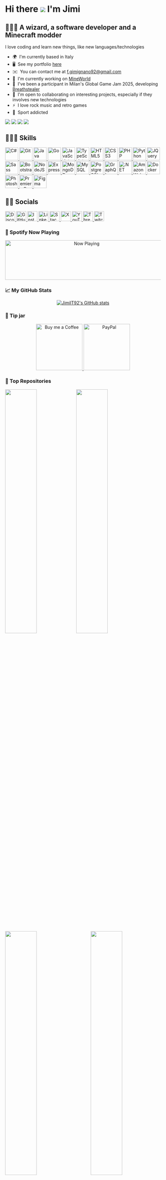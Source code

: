 Hi there ![](https://user-images.githubusercontent.com/18350557/176309783-0785949b-9127-417c-8b55-ab5a4333674e.gif) I'm Jimi
============================================================================================================================

🧙🏼‍♂️ A wizard, a software developer and a Minecraft modder
-----------------------------------------------

I love coding and learn new things, like new languages/technologies

* 🌍  I'm currently based in Italy
* 🖥️  See my portfolio [here](http://francescogimignano.github.io/Portfolio/)
* ✉️  You can contact me at [f.gimignano92@gmail.com](mailto:f.gimignano92@gmail.com)
* 🚀  I'm currently working on [MineWorld](http://mineworldminecraft.altervista.org/blog/wp-admin/index.php)
* 👾  I've been a participant in Milan's Global Game Jam 2025, developing [Breathstealer](https://globalgamejam.org/games/2025/breathstealer-1)
* 🤝  I'm open to collaborating on interesting projects, especially if they involves new technologies
* ⚡  I love rock music and retro games
* 🥊  Sport addicted

<a href="https://www.github.com/JimiIT92" target="_blank" rel="noreferrer noopener"><img src="https://img.shields.io/github/followers/JimiIT92?logo=github&style=social&color=14b8a6&labelColor=1c1917" /></a>
<a href="https://www.x.com/jimiauditore" target="_blank" rel="noreferrer noopener"><img src="https://img.shields.io/twitter/follow/jimiauditore?logo=twitter&style=social&labelColor=1c1917"/></a>
<a href="https://www.youtube.com/@minehendrix" target="_blank" rel="noreferrer noopener"><img src="https://img.shields.io/youtube/channel/subscribers/UCQMKod7OLyusuyzV4dSHBvQ?logo=youtube&style=social&labelColor=1c1917&label=YouTube"/></a>
<a href="https://www.twitch.tv/minehendrix" target="_blank" rel="noreferrer noopener"><img src="https://img.shields.io/twitch/status/minehendrix?logo=twitch&style=social&color=14b8a6&labelColor=1c1917&label=Twitch" /></a>

## 👨🏼‍💻 Skills

<p>
  <a href="https://docs.microsoft.com/en-us/dotnet/csharp/" target="_blank" rel="noreferrer noopener">
    <picture>
        <source media="(prefers-color-scheme: dark)" srcset="https://raw.githubusercontent.com/danielcranney/readme-generator/main/public/icons/skills/csharp-colored.svg" />
        <source media="(prefers-color-scheme: light)" srcset="https://raw.githubusercontent.com/danielcranney/readme-generator/main/public/icons/skills/csharp-colored.svg" />
        <img src="https://raw.githubusercontent.com/danielcranney/readme-generator/main/public/icons/skills/csharp-colored.svg" width="42" height="42" alt="C#" title="C#" />
    </picture>
  </a>
  <a href="https://git-scm.com/" target="_blank" rel="noreferrer noopener">
      <picture>
          <source media="(prefers-color-scheme: dark)" srcset="https://raw.githubusercontent.com/danielcranney/readme-generator/main/public/icons/skills/git-colored.svg" />
          <source media="(prefers-color-scheme: light)" srcset="https://raw.githubusercontent.com/danielcranney/readme-generator/main/public/icons/skills/git-colored.svg" />
        <img src="https://raw.githubusercontent.com/danielcranney/readme-generator/main/public/icons/skills/git-colored.svg" width="42" height="42" alt="Git" title="Git" />
      </picture>
  </a>
  <a href="https://www.oracle.com/java/" target="_blank" rel="noreferrer noopener">
      <picture>
          <source media="(prefers-color-scheme: dark)" srcset="https://raw.githubusercontent.com/danielcranney/readme-generator/main/public/icons/skills/java-colored.svg" />
          <source media="(prefers-color-scheme: light)" srcset="https://raw.githubusercontent.com/danielcranney/readme-generator/main/public/icons/skills/java-colored.svg" />
        <img src="https://raw.githubusercontent.com/danielcranney/readme-generator/main/public/icons/skills/java-colored.svg" width="42" height="42" alt="Java" title="Java" />
      </picture>
  </a>
  <a href="https://go.dev/doc/" target="_blank" rel="noreferrer noopener">
      <picture>
          <source media="(prefers-color-scheme: dark)" srcset="https://raw.githubusercontent.com/danielcranney/readme-generator/main/public/icons/skills/go-colored.svg" />
          <source media="(prefers-color-scheme: light)" srcset="https://raw.githubusercontent.com/danielcranney/readme-generator/main/public/icons/skills/go-colored.svg" />
        <img src="https://raw.githubusercontent.com/danielcranney/readme-generator/main/public/icons/skills/go-colored.svg" width="42" height="42" alt="Go" title="Go" />
      </picture>
  </a>
  <a href="https://developer.mozilla.org/en-US/docs/Web/JavaScript" target="_blank" rel="noreferrer noopener">
      <picture>
          <source media="(prefers-color-scheme: dark)" srcset="https://raw.githubusercontent.com/danielcranney/readme-generator/main/public/icons/skills/javascript-colored.svg" />
          <source media="(prefers-color-scheme: light)" srcset="https://raw.githubusercontent.com/danielcranney/readme-generator/main/public/icons/skills/javascript-colored.svg" />
        <img src="https://raw.githubusercontent.com/danielcranney/readme-generator/main/public/icons/skills/javascript-colored.svg" width="42" height="42" alt="JavaScript" title="JavaScript" />
      </picture>
  </a>
  <a href="https://www.typescriptlang.org/" target="_blank" rel="noreferrer noopener">
      <picture>
          <source media="(prefers-color-scheme: dark)" srcset="https://raw.githubusercontent.com/danielcranney/readme-generator/main/public/icons/skills/typescript-colored.svg" />
          <source media="(prefers-color-scheme: light)" srcset="https://raw.githubusercontent.com/danielcranney/readme-generator/main/public/icons/skills/typescript-colored.svg" />
        <img src="https://raw.githubusercontent.com/danielcranney/readme-generator/main/public/icons/skills/typescript-colored.svg" width="42" height="42" alt="TypeScript" title="TypeScript" />
      </picture>
  </a>
  <a href="https://developer.mozilla.org/en-US/docs/Glossary/HTML5" target="_blank" rel="noreferrer noopener">
      <picture>
          <source media="(prefers-color-scheme: dark)" srcset="https://raw.githubusercontent.com/danielcranney/readme-generator/main/public/icons/skills/html5-colored.svg" />
          <source media="(prefers-color-scheme: light)" srcset="https://raw.githubusercontent.com/danielcranney/readme-generator/main/public/icons/skills/html5-colored.svg" />
        <img src="https://raw.githubusercontent.com/danielcranney/readme-generator/main/public/icons/skills/html5-colored.svg" width="42" height="42" alt="HTML5" title="HTML5" />
      </picture>
  </a>
  <a href="https://www.w3.org/TR/CSS/#css" target="_blank" rel="noreferrer noopener">
      <picture>
          <source media="(prefers-color-scheme: dark)" srcset="https://raw.githubusercontent.com/danielcranney/readme-generator/main/public/icons/skills/css3-colored.svg" />
          <source media="(prefers-color-scheme: light)" srcset="https://raw.githubusercontent.com/danielcranney/readme-generator/main/public/icons/skills/css3-colored.svg" />
        <img src="https://raw.githubusercontent.com/danielcranney/readme-generator/main/public/icons/skills/css3-colored.svg" width="42" height="42" alt="CSS3" title="CSS3" />
      </picture>
  </a>
  <a href="https://www.php.net/" target="_blank" rel="noreferrer noopener">
      <picture>
          <source media="(prefers-color-scheme: dark)" srcset="https://raw.githubusercontent.com/danielcranney/readme-generator/main/public/icons/skills/php-colored.svg" />
          <source media="(prefers-color-scheme: light)" srcset="https://raw.githubusercontent.com/danielcranney/readme-generator/main/public/icons/skills/php-colored.svg" />
        <img src="https://raw.githubusercontent.com/danielcranney/readme-generator/main/public/icons/skills/php-colored.svg" width="42" height="42" alt="PHP" title="PHP" />
      </picture>
  </a>
  <a href="https://www.python.org/" target="_blank" rel="noreferrer noopener">
      <picture>
          <source media="(prefers-color-scheme: dark)" srcset="https://raw.githubusercontent.com/danielcranney/readme-generator/main/public/icons/skills/python-colored.svg" />
          <source media="(prefers-color-scheme: light)" srcset="https://raw.githubusercontent.com/danielcranney/readme-generator/main/public/icons/skills/python-colored.svg" />
        <img src="https://raw.githubusercontent.com/danielcranney/readme-generator/main/public/icons/skills/python-colored.svg" width="42" height="42" alt="Python" title="Python" />
      </picture>
  </a>
  <a href="https://jquery.com/" target="_blank" rel="noreferrer noopener">
      <picture>
          <source media="(prefers-color-scheme: dark)" srcset="https://raw.githubusercontent.com/danielcranney/readme-generator/main/public/icons/skills/jquery-colored.svg" />
          <source media="(prefers-color-scheme: light)" srcset="https://raw.githubusercontent.com/danielcranney/readme-generator/main/public/icons/skills/jquery-colored.svg" />
        <img src="https://raw.githubusercontent.com/danielcranney/readme-generator/main/public/icons/skills/jquery-colored.svg" width="42" height="42" alt="JQuery" title="JQuery" />
      </picture>
  </a>
  <a href="https://sass-lang.com/" target="_blank" rel="noreferrer noopener">
      <picture>
          <source media="(prefers-color-scheme: dark)" srcset="https://raw.githubusercontent.com/danielcranney/readme-generator/main/public/icons/skills/sass-colored.svg" />
          <source media="(prefers-color-scheme: light)" srcset="https://raw.githubusercontent.com/danielcranney/readme-generator/main/public/icons/skills/sass-colored.svg" />
        <img src="https://raw.githubusercontent.com/danielcranney/readme-generator/main/public/icons/skills/sass-colored.svg" width="42" height="42" alt="Sass" title="Sass" />
      </picture>
  </a>
  <a href="https://getbootstrap.com/" target="_blank" rel="noreferrer noopener">
      <picture>
          <source media="(prefers-color-scheme: dark)" srcset="https://raw.githubusercontent.com/danielcranney/readme-generator/main/public/icons/skills/bootstrap-colored.svg" />
          <source media="(prefers-color-scheme: light)" srcset="https://raw.githubusercontent.com/danielcranney/readme-generator/main/public/icons/skills/bootstrap-colored.svg" />
        <img src="https://raw.githubusercontent.com/danielcranney/readme-generator/main/public/icons/skills/bootstrap-colored.svg" width="42" height="42" alt="Bootstrap" title="Bootstrap" />
      </picture>
  </a>
  <a href="https://nodejs.org/en/" target="_blank" rel="noreferrer noopener">
      <picture>
          <source media="(prefers-color-scheme: dark)" srcset="https://raw.githubusercontent.com/danielcranney/readme-generator/main/public/icons/skills/nodejs-colored.svg" />
          <source media="(prefers-color-scheme: light)" srcset="https://raw.githubusercontent.com/danielcranney/readme-generator/main/public/icons/skills/nodejs-colored.svg" />
        <img src="https://raw.githubusercontent.com/danielcranney/readme-generator/main/public/icons/skills/nodejs-colored.svg" width="42" height="42" alt="NodeJS" title="NodeJS" />
      </picture>
  </a>
  <a href="https://expressjs.com/" target="_blank" rel="noreferrer noopener">
      <picture>
        <source media="(prefers-color-scheme: dark)" srcset="https://raw.githubusercontent.com/danielcranney/readme-generator/main/public/icons/skills/express-colored-dark.svg" />
        <source media="(prefers-color-scheme: light)" srcset="https://raw.githubusercontent.com/danielcranney/readme-generator/main/public/icons/skills/express-colored.svg" />
        <img src="https://raw.githubusercontent.com/danielcranney/readme-generator/main/public/icons/skills/express-colored.svg" width="42" height="42" alt="Express" title="Express" />
      </picture>
  </a>
  <a href="https://www.mongodb.com/" target="_blank" rel="noreferrer noopener">
      <picture>
          <source media="(prefers-color-scheme: dark)" srcset="https://raw.githubusercontent.com/danielcranney/readme-generator/main/public/icons/skills/mongodb-colored.svg" />
          <source media="(prefers-color-scheme: light)" srcset="https://raw.githubusercontent.com/danielcranney/readme-generator/main/public/icons/skills/mongodb-colored.svg" />
        <img src="https://raw.githubusercontent.com/danielcranney/readme-generator/main/public/icons/skills/mongodb-colored.svg" width="42" height="42" alt="MongoDB" title="MongoDB" />
      </picture>
  </a>
  <a href="https://www.mysql.com/" target="_blank" rel="noreferrer noopener">
      <picture>
          <source media="(prefers-color-scheme: dark)" srcset="https://raw.githubusercontent.com/danielcranney/readme-generator/main/public/icons/skills/mysql-colored.svg" />
          <source media="(prefers-color-scheme: light)" srcset="https://raw.githubusercontent.com/danielcranney/readme-generator/main/public/icons/skills/mysql-colored.svg" />
        <img src="https://raw.githubusercontent.com/danielcranney/readme-generator/main/public/icons/skills/mysql-colored.svg" width="42" height="42" alt="MySQL" title="MySQL" />
      </picture>
  </a>
  <a href="https://www.postgresql.org/" target="_blank" rel="noreferrer noopener">
      <picture>
          <source media="(prefers-color-scheme: dark)" srcset="https://raw.githubusercontent.com/danielcranney/readme-generator/main/public/icons/skills/postgresql-colored.svg" />
          <source media="(prefers-color-scheme: light)" srcset="https://raw.githubusercontent.com/danielcranney/readme-generator/main/public/icons/skills/postgresql-colored.svg" />
        <img src="https://raw.githubusercontent.com/danielcranney/readme-generator/main/public/icons/skills/postgresql-colored.svg" width="42" height="42" alt="PostgreSQL" title="PostgreSQL" />
      </picture>
  </a>
  <a href="https://graphql.org/" target="_blank" rel="noreferrer noopener">
      <picture>
          <source media="(prefers-color-scheme: dark)" srcset="https://raw.githubusercontent.com/danielcranney/readme-generator/main/public/icons/skills/graphql-colored.svg" />
          <source media="(prefers-color-scheme: light)" srcset="https://raw.githubusercontent.com/danielcranney/readme-generator/main/public/icons/skills/graphql-colored.svg" />
        <img src="https://raw.githubusercontent.com/danielcranney/readme-generator/main/public/icons/skills/graphql-colored.svg" width="42" height="42" alt="GraphQL" title="GraphQL" />
      </picture>
  </a>
  <a href="https://dotnet.microsoft.com/en-us/" target="_blank" rel="noreferrer noopener">
      <picture>
          <source media="(prefers-color-scheme: dark)" srcset="https://raw.githubusercontent.com/danielcranney/readme-generator/main/public/icons/skills/dot-net-colored.svg" />
          <source media="(prefers-color-scheme: light)" srcset="https://raw.githubusercontent.com/danielcranney/readme-generator/main/public/icons/skills/dot-net-colored.svg" />
        <img src="https://raw.githubusercontent.com/danielcranney/readme-generator/main/public/icons/skills/dot-net-colored.svg" width="42" height="42" alt=".NET" title=".NET" />
      </picture>
  </a>
  <a href="https://aws.amazon.com" target="_blank" rel="noreferrer noopener">
      <picture>
        <source media="(prefers-color-scheme: dark)" srcset="https://raw.githubusercontent.com/danielcranney/readme-generator/main/public/icons/skills/aws-colored-dark.svg" />
        <source media="(prefers-color-scheme: light)" srcset="https://raw.githubusercontent.com/danielcranney/readme-generator/main/public/icons/skills/aws-colored.svg" />
        <img src="https://raw.githubusercontent.com/danielcranney/readme-generator/main/public/icons/skills/aws-colored.svg" width="42" height="42" alt="Amazon Web Services" title="AWS" />
      </picture>
  </a>
  <a href="https://www.docker.com/" target="_blank" rel="noreferrer noopener">
      <picture>
          <source media="(prefers-color-scheme: dark)" srcset="https://raw.githubusercontent.com/danielcranney/readme-generator/main/public/icons/skills/docker-colored.svg" />
          <source media="(prefers-color-scheme: light)" srcset="https://raw.githubusercontent.com/danielcranney/readme-generator/main/public/icons/skills/docker-colored.svg" />
        <img src="https://raw.githubusercontent.com/danielcranney/readme-generator/main/public/icons/skills/docker-colored.svg" width="42" height="42" alt="Docker" title="Docker" />
      </picture>
  </a>
  <a href="https://www.adobe.com/uk/products/photoshop.html" target="_blank" rel="noreferrer noopener">
      <picture>
          <source media="(prefers-color-scheme: dark)" srcset="https://raw.githubusercontent.com/danielcranney/readme-generator/main/public/icons/skills/photoshop-colored.svg" />
          <source media="(prefers-color-scheme: light)" srcset="https://raw.githubusercontent.com/danielcranney/readme-generator/main/public/icons/skills/photoshop-colored.svg" />
        <img src="https://raw.githubusercontent.com/danielcranney/readme-generator/main/public/icons/skills/photoshop-colored.svg" width="42" height="42" alt="Photoshop" title="Adobe Photoshop" />
      </picture>
  </a>
  <a href="https://www.adobe.com/uk/products/premiere.html" target="_blank" rel="noreferrer noopener">
      <picture>
        <source media="(prefers-color-scheme: dark)" srcset="https://raw.githubusercontent.com/danielcranney/readme-generator/main/public/icons/skills/premierepro-colored-dark.svg" />
        <source media="(prefers-color-scheme: light)" srcset="https://raw.githubusercontent.com/danielcranney/readme-generator/main/public/icons/skills/premierepro-colored.svg" />
        <img src="https://raw.githubusercontent.com/danielcranney/readme-generator/main/public/icons/skills/premierepro-colored.svg" width="42" height="42" alt="Premiere Pro" title="Adobe Premiere Pro" />
      </picture>
  </a>
  <a href="https://www.figma.com/" target="_blank" rel="noreferrer noopener">
      <picture>
          <source media="(prefers-color-scheme: dark)" srcset="https://raw.githubusercontent.com/danielcranney/readme-generator/main/public/icons/skills/figma-colored.svg" />
          <source media="(prefers-color-scheme: light)" srcset="https://raw.githubusercontent.com/danielcranney/readme-generator/main/public/icons/skills/figma-colored.svg" />
        <img src="https://raw.githubusercontent.com/danielcranney/readme-generator/main/public/icons/skills/figma-colored.svg" width="42" height="42" alt="Figma" title="Figma" />
      </picture>
  </a>
</p>

## 🤙🏼 Socials

<p>
  <a href="https://discord.com/users/.jimi." target="_blank" rel="noreferrer noopener">
      <picture>
          <source media="(prefers-color-scheme: dark)" srcset="https://raw.githubusercontent.com/danielcranney/readme-generator/main/public/icons/socials/discord.svg" />
          <source media="(prefers-color-scheme: light)" srcset="https://raw.githubusercontent.com/danielcranney/readme-generator/main/public/icons/socials/discord.svg" />
          <img src="https://raw.githubusercontent.com/danielcranney/readme-generator/main/public/icons/socials/discord.svg" width="32" height="32" alt="Discord" title="Discord" />
      </picture>
  </a> 
  <a href="https://www.github.com/JimiIT92" target="_blank" rel="noreferrer noopener">
      <picture>
          <source media="(prefers-color-scheme: dark)" srcset="https://raw.githubusercontent.com/danielcranney/readme-generator/main/public/icons/socials/github-dark.svg" />
          <source media="(prefers-color-scheme: light)" srcset="https://raw.githubusercontent.com/danielcranney/readme-generator/main/public/icons/socials/github.svg" />
          <img src="https://raw.githubusercontent.com/danielcranney/readme-generator/main/public/icons/socials/github.svg" width="32" height="32" alt="GitHub" title="GitHub" />
      </picture>
  </a> 
  <a href="http://www.instagram.com/jimifrancesco" target="_blank" rel="noreferrer noopener">
      <picture>
          <source media="(prefers-color-scheme: dark)" srcset="https://raw.githubusercontent.com/danielcranney/readme-generator/main/public/icons/socials/instagram.svg" />
          <source media="(prefers-color-scheme: light)" srcset="https://raw.githubusercontent.com/danielcranney/readme-generator/main/public/icons/socials/instagram.svg" />
          <img src="https://raw.githubusercontent.com/danielcranney/readme-generator/main/public/icons/socials/instagram.svg" width="32" height="32" alt="Instagram" title="Instagram" />
      </picture>
  </a> 
  <a href="https://www.linkedin.com/in/francesco-gimignano-51884314a" target="_blank" rel="noreferrer noopener">
      <picture>
          <source media="(prefers-color-scheme: dark)" srcset="https://raw.githubusercontent.com/danielcranney/readme-generator/main/public/icons/socials/linkedin-dark.svg" />
          <source media="(prefers-color-scheme: light)" srcset="https://raw.githubusercontent.com/danielcranney/readme-generator/main/public/icons/socials/linkedin.svg" />
          <img src="https://raw.githubusercontent.com/danielcranney/readme-generator/main/public/icons/socials/linkedin.svg" width="32" height="32" alt="LinkedIn" title="LinkedIn" />
      </picture>
  </a> 
  <a href="https://www.stackoverflow.com/users/2695796/jimi" target="_blank" rel="noreferrer noopener">
      <picture>
          <source media="(prefers-color-scheme: dark)" srcset="https://raw.githubusercontent.com/danielcranney/readme-generator/main/public/icons/socials/stackoverflow.svg" />
          <source media="(prefers-color-scheme: light)" srcset="https://raw.githubusercontent.com/danielcranney/readme-generator/main/public/icons/socials/stackoverflow.svg" />
          <img src="https://raw.githubusercontent.com/danielcranney/readme-generator/main/public/icons/socials/stackoverflow.svg" width="32" height="32" alt="Stack Overflow" title="Stack Overflow" />
      </picture>
  </a> 
  <a href="https://www.x.com/jimiauditore" target="_blank" rel="noreferrer noopener">
      <picture>
          <source media="(prefers-color-scheme: dark)" srcset="https://raw.githubusercontent.com/danielcranney/readme-generator/main/public/icons/socials/twitter-dark.svg" />
          <source media="(prefers-color-scheme: light)" srcset="https://raw.githubusercontent.com/danielcranney/readme-generator/main/public/icons/socials/twitter.svg" />
          <img src="https://raw.githubusercontent.com/danielcranney/readme-generator/main/public/icons/socials/twitter.svg" width="32" height="32" alt="X" title="X" />
      </picture>
  </a> 
  <a href="https://www.youtube.com/@minehendrix" target="_blank" rel="noreferrer noopener">
      <picture>
          <source media="(prefers-color-scheme: dark)" srcset="https://raw.githubusercontent.com/danielcranney/readme-generator/main/public/icons/socials/youtube.svg" />
          <source media="(prefers-color-scheme: light)" srcset="https://raw.githubusercontent.com/danielcranney/readme-generator/main/public/icons/socials/youtube.svg" />
          <img src="https://raw.githubusercontent.com/danielcranney/readme-generator/main/public/icons/socials/youtube.svg" width="32" height="32" alt="YouTube" title="YouTube" />
      </picture>
  </a> 
  <a href="https://www.threads.net/@jimifrancesco" target="_blank" rel="noreferrer noopener">
      <picture>
          <source media="(prefers-color-scheme: dark)" srcset="https://raw.githubusercontent.com/danielcranney/readme-generator/main/public/icons/socials/threads-dark.svg" />
          <source media="(prefers-color-scheme: light)" srcset="https://raw.githubusercontent.com/danielcranney/readme-generator/main/public/icons/socials/threads.svg" />
          <img src="https://raw.githubusercontent.com/danielcranney/readme-generator/main/public/icons/socials/threads.svg" width="32" height="32" alt="Threads" title="Threads" />
      </picture>
  </a> 
  <a href="https://www.twitch.tv/minehendrix" target="_blank" rel="noreferrer noopener">
      <picture>
          <source media="(prefers-color-scheme: dark)" srcset="https://raw.githubusercontent.com/danielcranney/readme-generator/main/public/icons/socials/twitch.svg" />
          <source media="(prefers-color-scheme: light)" srcset="https://raw.githubusercontent.com/danielcranney/readme-generator/main/public/icons/socials/twitch.svg" />
          <img src="https://raw.githubusercontent.com/danielcranney/readme-generator/main/public/icons/socials/twitch.svg" width="32" height="32" alt="Twitch" title="Twitch" />
      </picture>
  </a>
</p>

### 🎵 Spotify Now Playing

<p align="center">
  <picture>
    <source media="(prefers-color-scheme: dark)" srcset="https://novatorem-jimiit92.vercel.app/api/spotify?background_color=151515" />
    <source media="(prefers-color-scheme: light)" srcset="https://novatorem-jimiit92.vercel.app/api/spotify" />
    <img src="https://novatorem-jimiit92.vercel.app/api/spotify?background_color=151515" width="512" height="128" alt="Now Playing">
  </picture>
</p>

### 📈 My GitHub Stats

<p align="center">
  <a href="http://www.github.com/JimiIT92">
      <picture>
          <source media="(prefers-color-scheme: dark)" srcset="https://github-readme-stats.vercel.app/api?username=JimiIT92&show_icons=true&hide=&count_private=true&title_color=ec4899&text_color=ffffff&icon_color=14b8a6&bg_color=1c1917&hide_border=true&show_icons=true" />
          <source media="(prefers-color-scheme: light)" srcset="https://github-readme-stats.vercel.app/api?username=JimiIT92&show_icons=true&hide=&count_private=true&title_color=ec4899&text_color=000000&icon_color=14b8a6&hide_border=true&show_icons=true" />
          <img src="https://github-readme-stats.vercel.app/api?username=JimiIT92&show_icons=true&hide=&count_private=true&title_color=ec4899&text_color=ffffff&icon_color=14b8a6&bg_color=1c1917&hide_border=true&show_icons=true" alt="JimiIT92's GitHub stats" />
      </picture>
  </a>
</p>

### 🍯 Tip jar

<p align="center">
  <a href="https://www.buymeacoffee.com/JimiIT92" target="_blank" rel="noreferrer noopener">
      <picture>
          <source media="(prefers-color-scheme: dark)" srcset="https://cdn.buymeacoffee.com/buttons/v2/default-pink.png" />
          <source media="(prefers-color-scheme: light)" srcset="https://cdn.buymeacoffee.com/buttons/v2/default-pink.png" />
          <img src="https://cdn.buymeacoffee.com/buttons/v2/default-pink.png" width="150" alt="Buy me a Coffee" title="Buy me a Coffee" />
      </picture>
  </a>
  <a href="https://www.paypal.com/donate/?cmd=_s-xclick&hosted_button_id=26VTWV4CY282S&ssrt=1703767258821" target="_blank" rel="noreferrer noopener">
      <picture>
          <source media="(prefers-color-scheme: dark)" srcset="https://upload.wikimedia.org/wikipedia/commons/thumb/3/39/PayPal_logo.svg/1280px-PayPal_logo.svg.png" />
          <source media="(prefers-color-scheme: light)" srcset="https://upload.wikimedia.org/wikipedia/commons/thumb/3/39/PayPal_logo.svg/1280px-PayPal_logo.svg.png" />
          <img src="https://upload.wikimedia.org/wikipedia/commons/thumb/3/39/PayPal_logo.svg/1280px-PayPal_logo.svg.png" width="150" alt="PayPal" title="PayPal" />
      </picture>
  </a>
</p>

### 🏅 Top Repositories
<a href="https://github.com/JimiIT92/MineWorld">
    <picture>
        <source media="(prefers-color-scheme: dark)" srcset="https://github-readme-stats.vercel.app/api/pin/?username=JimiIT92&repo=MineWorld&title_color=ec4899&text_color=ffffff&icon_color=14b8a6&bg_color=1c1917&hide_border=true&locale=en" />
        <source media="(prefers-color-scheme: light)" srcset="https://github-readme-stats.vercel.app/api/pin/?username=JimiIT92&repo=MineWorld&title_color=ec4899&text_color=000000&icon_color=14b8a6&locale=en" />
        <img align="left" width="45%" src="https://github-readme-stats.vercel.app/api/pin/?username=JimiIT92&repo=MineWorld&title_color=ec4899&text_color=ffffff&icon_color=14b8a6&bg_color=1c1917&hide_border=true&locale=en" />
    </picture>
</a>
<a href="https://github.com/JimiIT92/BetterChristmasChests">
    <picture>
        <source media="(prefers-color-scheme: dark)" srcset="https://github-readme-stats.vercel.app/api/pin/?username=JimiIT92&repo=BetterChristmasChests&title_color=ec4899&text_color=ffffff&icon_color=14b8a6&bg_color=1c1917&hide_border=true&locale=en" />
        <source media="(prefers-color-scheme: light)" srcset="https://github-readme-stats.vercel.app/api/pin/?username=JimiIT92&repo=BetterChristmasChests&title_color=ec4899&text_color=000000&icon_color=14b8a6&locale=en" />
        <img align="left" width="45%" src="https://github-readme-stats.vercel.app/api/pin/?username=JimiIT92&repo=BetterChristmasChests&title_color=ec4899&text_color=ffffff&icon_color=14b8a6&bg_color=1c1917&hide_border=true&locale=en" />
    </picture>
</a>
<a href="https://github.com/JimiIT92/BetterPaleGarden">
    <picture>
        <source media="(prefers-color-scheme: dark)" srcset="https://github-readme-stats.vercel.app/api/pin/?username=JimiIT92&repo=BetterPaleGarden&title_color=ec4899&text_color=ffffff&icon_color=14b8a6&bg_color=1c1917&hide_border=true&locale=en" />
        <source media="(prefers-color-scheme: light)" srcset="https://github-readme-stats.vercel.app/api/pin/?username=JimiIT92&repo=BetterPaleGarden&title_color=ec4899&text_color=000000&icon_color=14b8a6&locale=en" />
        <img align="right" width="45%" src="https://github-readme-stats.vercel.app/api/pin/?username=JimiIT92&repo=BetterPaleGarden&title_color=ec4899&text_color=ffffff&icon_color=14b8a6&bg_color=1c1917&hide_border=true&locale=en" />
    </picture>
</a>
<a href="https://github.com/JimiIT92/Minepedia">
    <picture>
        <source media="(prefers-color-scheme: dark)" srcset="https://github-readme-stats.vercel.app/api/pin/?username=JimiIT92&repo=Minepedia&title_color=ec4899&text_color=ffffff&icon_color=14b8a6&bg_color=1c1917&hide_border=true&locale=en" />
        <source media="(prefers-color-scheme: light)" srcset="https://github-readme-stats.vercel.app/api/pin/?username=JimiIT92&repo=Minepedia&title_color=ec4899&text_color=000000&icon_color=14b8a6&locale=en" />
        <img align="left" width="45%" src="https://github-readme-stats.vercel.app/api/pin/?username=JimiIT92&repo=Minepedia&title_color=ec4899&text_color=ffffff&icon_color=14b8a6&bg_color=1c1917&hide_border=true&locale=en" />
    </picture>
</a>
<a href="https://github.com/JimiIT92/BetterSnowierSnow">
    <picture>
        <source media="(prefers-color-scheme: dark)" srcset="https://github-readme-stats.vercel.app/api/pin/?username=JimiIT92&repo=BetterSnowierSnow&title_color=ec4899&text_color=ffffff&icon_color=14b8a6&bg_color=1c1917&hide_border=true&locale=en" />
        <source media="(prefers-color-scheme: light)" srcset="https://github-readme-stats.vercel.app/api/pin/?username=JimiIT92&repo=BetterSnowierSnow&title_color=ec4899&text_color=000000&icon_color=14b8a6&locale=en" />
        <img align="right" width="45%" src="https://github-readme-stats.vercel.app/api/pin/?username=JimiIT92&repo=BetterSnowierSnow&title_color=ec4899&text_color=ffffff&icon_color=14b8a6&bg_color=1c1917&hide_border=true&locale=en" />
    </picture>
</a>
<a href="https://github.com/JimiIT92/BlazersMod">
    <picture>
        <source media="(prefers-color-scheme: dark)" srcset="https://github-readme-stats.vercel.app/api/pin/?username=JimiIT92&repo=BlazersMod&title_color=ec4899&text_color=ffffff&icon_color=14b8a6&bg_color=1c1917&hide_border=true&locale=en" />
        <source media="(prefers-color-scheme: light)" srcset="https://github-readme-stats.vercel.app/api/pin/?username=JimiIT92&repo=BlazersMod&title_color=ec4899&text_color=000000&icon_color=14b8a6&locale=en" />
        <img align="right" width="45%" src="https://github-readme-stats.vercel.app/api/pin/?username=JimiIT92&repo=BlazersMod&title_color=ec4899&text_color=ffffff&icon_color=14b8a6&bg_color=1c1917&hide_border=true&locale=en" />
    </picture>
</a>

